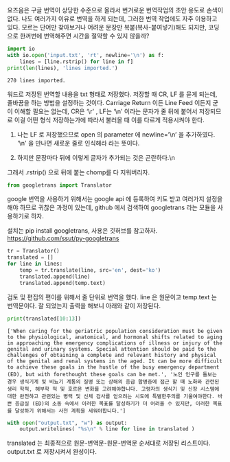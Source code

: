 요즈음은 구글 번역이 상당한 수준으로 올라서 번거로운 번역작업의 초안 용도로 손색이 없다. 나도 여러가지 이유로 번역을 하게 되는데, 그러한 번역 작업에도 자주 이용하고 있다. 모르는 단어만 찾아보거나 어려운 문장만 복붙(복사-붙여넣기)해도 되지만, 코딩으로 한꺼번에 번역해주면 시간을 절약할 수 있지 않을까?

```python
import io
with io.open('input.txt', 'rt', newline='\n') as f:
    lines = [line.rstrip() for line in f]
print(len(lines), 'lines imported.')
```

    270 lines imported.

워드로 저장된 번역할 내용을 txt 형태로 저장했다. 저장할 때 CR, LF 를 묻게 되는데, 줄바꿈을 하는 방법을 설정하는 것이다. Carriage Return 이든 Line Feed 이든지 굳이 이해할 필요는 없는데, CR은 ‘\\r' , LF는 ‘\\n' 이라는 문자가 줄 뒤에 붙어서 저장되므로 이걸 어떤 형식 저장하는가에 따라서 불러올 때 이를 다르게 적용시켜야 한다.

1) 나는 LF 로 저장했으므로 open 의 parameter 에 newline=’\\n’ 을 추가하였다. ‘\\n' 을 만나면 새로운 줄로 인식해라 라는 뜻이다.

2) 하지만 문장마다 뒤에 이렇게 글자가 추가되는 것은 곤란하다.\\n

그래서 .rstrip() 으로 뒤에 붙는 chomp를 다 지워버리자.


```python
from googletrans import Translator
```

google 번역을 사용하기 위해서는 google api 에 등록하여 키도 받고 여러가지 설정을 해야 하므로 귀찮은 과정이 있는데, github 에서 검색하여 googletrans 라는 모듈을 사용하기로 하자.

설치는 pip install googletrans, 사용은 깃허브를 참고하자. <https://github.com/ssut/py-googletrans>

```python
tr = Translator()
translated = []
for line in lines:
    temp = tr.translate(line, src='en', dest='ko')
    translated.append(line)
    translated.append(temp.text)
```

검토 및 편집의 편이를 위해서 줄 단위로 번역을 했다. line 은 원문이고 temp.text 는 번역문이다. 잘 되었는지 출력을 해보니 아래와 같이 저장된다.

```python
print(translated[10:13])
```

```
['When caring for the geriatric population consideration must be given to the physiological, anatomical, and hormonal shifts related to aging in approaching the emergency complications of illness or injury of the genital and urinary systems. Special attention should be paid to the challenges of obtaining a complete and relevant history and physical of the genital and renal systems in the aged. It can be more difficult to achieve these goals in the hustle of the busy emergency department (ED), but with forethought these goals can be met.', '노인 인구를 돌보는 경우 생식기계 및 비뇨기 계통의 질병 또는 상해의 응급 합병증에 접근 할 때 노화와 관련된 생리 학적, 해부학 적 및 호르몬 변화를 고려해야합니다. 고령자의 생식기 및 신장 시스템에 대한 완전하고 관련있는 병력 및 신체 검사를 얻으려는 시도에 특별한주의를 기울여야한다. 바쁜 응급실 (ED)의 소동 속에서 이러한 목표를 달성하기가 더 어려울 수 있지만, 이러한 목표를 달성하기 위해서는 사전 계획을 세워야합니다.']
```

```python
with open("output.txt", "w") as output:
    output.writelines( "%s\n" % line for line in translated )
```

translated 는 최종적으로 원문-번역문-원문-번역문 순서대로 저장된 리스트이다. output.txt 로 저장시켜서 완성이다.
